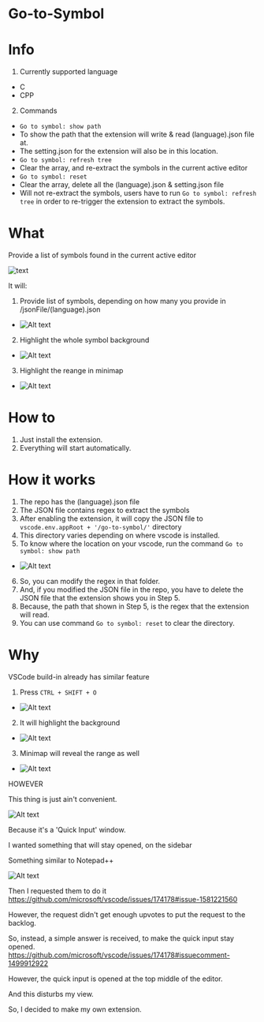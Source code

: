 # Go-to-Symbol

# Info
1. Currently supported language
- C
- CPP
2. Commands
- `Go to symbol: show path`
- To show the path that the extension will write & read (language).json file at.
- The setting.json for the extension will also be in this location.
- `Go to symbol: refresh tree`
- Clear the array, and re-extract the symbols in the current active editor
- `Go to symbol: reset`
- Clear the array, delete all the (language).json & setting.json file
- Will not re-extract the symbols, users have to run `Go to symbol: refresh tree` in order to re-trigger the extension to extract the symbols.

# What
Provide a list of symbols found in the current active editor

![text](/resources/readme/1.png)

It will:
1. Provide list of symbols, depending on how many you provide in /jsonFile/(language).json
- ![Alt text](/resources/readme/2.png)
2. Highlight the whole symbol background
- ![Alt text](/resources/readme/3.png)
3. Highlight the reange in minimap
- ![Alt text](/resources/readme/4.png)

# How to
1. Just install the extension.
2. Everything will start automatically.

# How it works
1. The repo has the (language).json file
2. The JSON file contains regex to extract the symbols
3. After enabling the extension, it will copy the JSON file to `vscode.env.appRoot + '/go-to-symbol/'` directory
4. This directory varies depending on where vscode is installed.
5. To know where the location on your vscode, run the command `Go to symbol: show path`
- ![Alt text](/resources/readme/9.png)
6. So, you can modify the regex in that folder.
7. And, if you modified the JSON file in the repo, you have to delete the JSON file that the extension shows you in Step 5.
8. Because, the path that shown in Step 5, is the regex that the extension will read.
9. You can use command `Go to symbol: reset` to clear the directory.

# Why
VSCode build-in already has similar feature
1. Press `CTRL + SHIFT + O`
- ![Alt text](/resources/readme/5.png)
2. It will highlight the background
- ![Alt text](/resources/readme/6.png)
3. Minimap will reveal the range as well
- ![Alt text](/resources/readme/7.png)

HOWEVER

This thing is just ain't convenient.

![Alt text](/resources/readme/5.png)

Because it's a 'Quick Input' window.

I wanted something that will stay opened, on the sidebar

Something similar to Notepad++

![Alt text](/resources/readme/8.png)

Then I requested them to do it
https://github.com/microsoft/vscode/issues/174178#issue-1581221560

However, the request didn't get enough upvotes to put the request to the backlog.

So, instead, a simple answer is received, to make the quick input stay opened.
https://github.com/microsoft/vscode/issues/174178#issuecomment-1499912922

However, the quick input is opened at the top middle of the editor.

And this disturbs my view.

So, I decided to make my own extension.